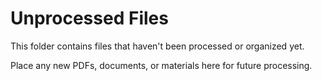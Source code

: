# Unprocessed Files

This folder contains files that haven't been processed or organized yet.

Place any new PDFs, documents, or materials here for future processing.
